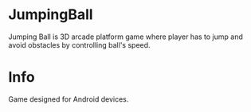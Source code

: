 # JumpingBall
Jumping Ball is 3D arcade platform game where player has to jump and avoid obstacles by controlling ball's speed.
# Info
Game designed for Android devices.
